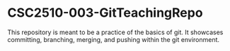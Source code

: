 # CSC2510-003-GitTeachingRepo
This repository is meant to be a practice of the basics of git. It showcases committing, branching, merging, and pushing within the git environment. 
